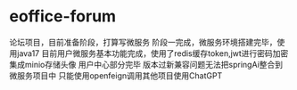 # eoffice-forum

论坛项目，目前准备阶段，打算写微服务
阶段一完成，微服务环境搭建完毕，使用java17
目前用户微服务基本功能完成，使用了redis缓存token,jwt进行密码加密
集成minio存储头像
用户中心部分完毕
版本过新兼容问题无法把springAi整合到微服务项目中
只能使用openfeign调用其他项目使用ChatGPT

